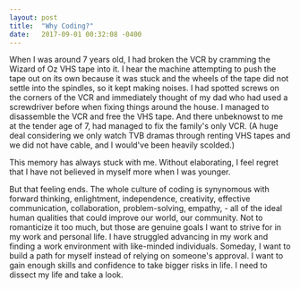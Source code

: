```yaml
---
layout: post
title:  "Why Coding?"
date:   2017-09-01 00:32:08 -0400
---
```



When I was around 7 years old, I had broken the VCR by cramming the Wizard of Oz VHS tape into it.  I hear the machine attempting to push the tape out on its own because it was stuck and the wheels of the tape did not settle into the spindles, so it kept making noises.  I had spotted screws on the corners of the VCR and immediately thought of my dad who had used a screwdriver before when fixing things around the house.  I managed to disassemble the VCR and free the VHS tape. And there unbeknowst to me at the tender age of 7, had managed to fix the family's only VCR.  (A huge deal considering we only watch TVB dramas through renting VHS tapes and we did not have cable, and I would've been heavily scolded.)

This memory has always stuck with me. Without elaborating, I feel regret that I have not believed in myself more when I was younger.  

But that feeling ends.  The whole culture of coding is synynomous with forward thinking, enlightment, independence, creativity, effective communication, collaboration, problem-solving, empathy, - all of the ideal human qualities that could improve our world, our community.  Not to romanticize it too much, but those are genuine goals I want to strive for in my work and personal life.  I have struggled advancing in my work and finding a work environment with like-minded individuals.  Someday, I want to build a path for myself instead of relying on someone's approval.  I want to gain enough skills and confidence to take bigger risks in life.  I need to dissect my life and take a look.
